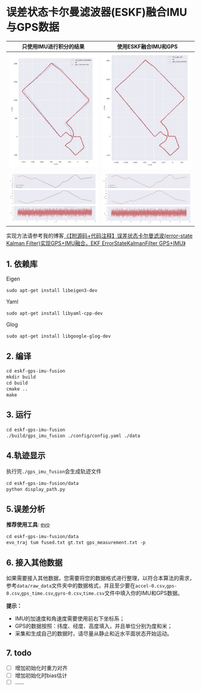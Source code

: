 # 误差状态卡尔曼滤波器(ESKF)融合IMU与GPS数据

|                   只使用IMU进行积分的结果                    |                     使用ESKF融合IMU和GPS                     |
| :----------------------------------------------------------: | :----------------------------------------------------------: |
| <img src="./data/images/0.png" alt="0" style="zoom: 33%;" /> | <img src="./data/images/1.png" alt="0" style="zoom: 33%;" /> |
| <img src="./data/images/3.png" alt="0" style="zoom: 33%;" /> | <img src="./data/images/2.png" alt="0" style="zoom: 33%;" /> |

实现方法请参考我的博客[《【附源码+代码注释】误差状态卡尔曼滤波(error-state Kalman Filter)实现GPS+IMU融合，EKF ErrorStateKalmanFilter GPS+IMU》](https://blog.csdn.net/u011341856/article/details/114262451)

## 1.  依赖库

Eigen

```shell
sudo apt-get install libeigen3-dev
```

Yaml

```shell
sudo apt-get install libyaml-cpp-dev
```

Glog
```shell
sudo apt-get install libgoogle-glog-dev
```

## 2. 编译

```shell
cd eskf-gps-imu-fusion
mkdir build
cd build
cmake ..
make 
```

## 3. 运行

```shell
cd eskf-gps-imu-fusion
./build/gps_imu_fusion ./config/config.yaml ./data
```

## 4.轨迹显示

执行完`./gps_imu_fusion`会生成轨迹文件
```shell
cd eskf-gps-imu-fusion/data
python display_path.py
```

## 5.误差分析

__推荐使用工具__: [evo](https://github.com/MichaelGrupp/evo)
```shell
cd eskf-gps-imu-fusion/data
evo_traj tum fused.txt gt.txt gps_measurement.txt -p
```

## 6. 接入其他数据
如果需要接入其他数据，您需要将您的数据格式进行整理，以符合本算法的需求，参考`data/raw_data`文件夹中的数据格式，并且至少要在`accel-0.csv`,`gps-0.csv`,`gps_time.csv`,`gyro-0.csv`,`time.csv`文件中填入你的IMU和GPS数据。

**提示：**
- IMU的加速度和角速度需要使用前右下坐标系；
- GPS的数据按照：纬度、经度、高度填入，并且单位分别为度和米；
- 采集和生成自己的数据时，请尽量从静止和近水平面状态开始运动。

## 7. todo
- [ ] 增加初始化时重力对齐
- [ ] 增加初始化时bias估计
- [ ] ……
